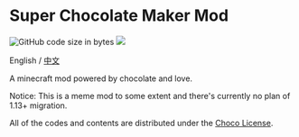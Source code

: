 # Super Chocolate Maker Mod

![GitHub code size in bytes](https://img.shields.io/github/languages/code-size/KelsAstell/ChocolateMaker2-1.12.2?style=flat-square)
<a aria-label="GitHub commit activity" href="https://github.com/KelsAstell/Next/commits/main" title="GitHub commit activity">
    <img src="https://img.shields.io/github/commit-activity/m/KelsAstell/Next?style=flat-square"/>
  </a>

English / [中文](https://github.com/KelsAstell/ChocolateMaker2-1.12.2/blob/master/README_ZH.md)

A minecraft mod powered by chocolate and love.

Notice: This is a meme mod to some extent and there's currently no plan of 1.13+ migration.

All of the codes and contents are distributed under the [Choco License](https://emowolf.fun/choco).
